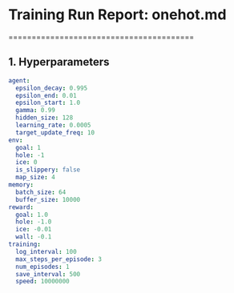 # Training Run Report: onehot.md
========================================

## 1. Hyperparameters
```yaml
agent:
  epsilon_decay: 0.995
  epsilon_end: 0.01
  epsilon_start: 1.0
  gamma: 0.99
  hidden_size: 128
  learning_rate: 0.0005
  target_update_freq: 10
env:
  goal: 1
  hole: -1
  ice: 0
  is_slippery: false
  map_size: 4
memory:
  batch_size: 64
  buffer_size: 10000
reward:
  goal: 1.0
  hole: -1.0
  ice: -0.01
  wall: -0.1
training:
  log_interval: 100
  max_steps_per_episode: 3
  num_episodes: 1
  save_interval: 500
  speed: 10000000
```

